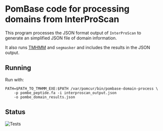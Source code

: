 # PomBase code for processing domains from InterProScan

This program processes the JSON format output of `InterProScan` to
generate an simplified JSON file of domain information.

It also runs [TMHMM](https://services.healthtech.dtu.dk/services/TMHMM-2.0/)
and `segmasker` and includes the results in the JSON output.

## Running

Run with:

    PATH=$PATH_TO_TMHMM_EXE:$PATH /var/pomcur/bin/pombase-domain-process \
        -p pombe_peptide.fa -i interproscan_output.json
        -o pombe_domain_results.json

## Status

![Tests](https://github.com/pombase/pombase-domain-process/workflows/Tests/badge.svg)
